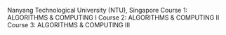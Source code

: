 Nanyang Technological University (NTU), Singapore
Course 1: ALGORITHMS & COMPUTING I
Course 2: ALGORITHMS & COMPUTING II
Course 3: ALGORITHMS & COMPUTING III
